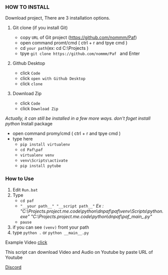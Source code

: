 ### **HOW TO INSTALL**

Download project, There are 3 installation options.

 1) Git clone (if you install Git)
    - copy `URL` of Git project (https://github.com/nommm/Paf)
    - open command promt/cmd ( ctrl + r and tpye cmd )
    - cd `your path`(ex: cd C:\Projects )
    - tpye `git clone https://github.com/nommm/Paf ` and Enter

 2) Github Desktop
    - click `Code`
    - click `open with Github Desktop`
    - click `clone`

 3) Download Zip
    - click `Code`
    - click `Download Zip`

_Actually, it can still be installed in a few more ways._
_don't foget install python_
Install package

- open command promy/cmd ( ctrl + r and tpye cmd )
- type here 
  - `pip install virtualenv`
  - `cd Paf\paf`
  - `virtualenv venv`
  - `venv\Scripts\activate`
  - `pip install pytube`

### **How to Use**

1) Edit `Run.bat` 
2) Type 
   - `cd paf`
   - `"__your path__" "__script path__"` 
*Ex : "C:\Projects\.project.me\.code\python\dnpaf\paf\venv\Scripts\python.exe" "C:\Projects\.project.me\.code\python\dnpaf\paf\__main__.py"*
   - `pause`
3) if you can see `(venv)` front your path
4) type `python .` or `python __main__.py`



Example Video [click](https://youtu.be/utafSYhBjfk)


This script can download Video and Audio on Youtube by paste URL of Youtube 

[Discord](https://discord.gg/ZbT2eAhY)
